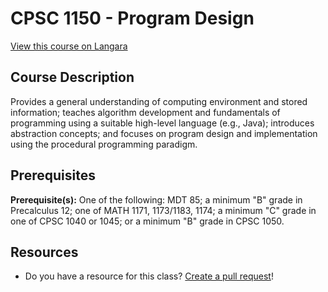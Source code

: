 # CPSC 1150 - Program Design

[View this course on Langara](https://langara.ca/programs-and-courses/courses/CPSC/1150.html)

## Course Description

Provides a general understanding of computing environment and stored information; teaches algorithm development and fundamentals of programming using a suitable high-level language (e.g., Java); introduces abstraction concepts; and focuses on program design and implementation using the procedural programming paradigm.

## Prerequisites

**Prerequisite(s):** One of the following: MDT 85; a minimum "B" grade in Precalculus 12; one of MATH 1171, 1173/1183, 1174; a minimum "C" grade in one of CPSC 1040 or 1045; or a minimum "B" grade in CPSC 1050.

## Resources

- Do you have a resource for this class? [Create a pull request](https://github.com/langaracs/course-resources/compare)!
